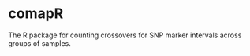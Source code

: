 # comapR

The R package for counting crossovers for SNP marker intervals across groups 
of samples. 


